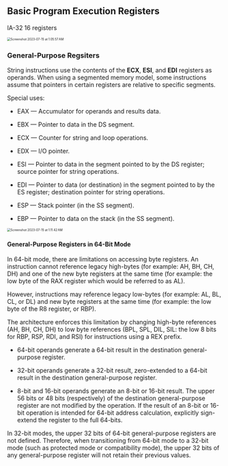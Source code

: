 ## Basic Program Execution Registers

IA-32 16 registers

<img src="https://p.ipic.vip/n7gm4g.png" alt="Screenshot 2023-07-15 at 1.05.57 AM" style="zoom:50%;" />

### General-Purpose Regsiters

String instructions use the contents of the **ECX**, **ESI**, and **EDI** registers as operands. When using a segmented memory model, some instructions assume that pointers in certain registers are relative to specific segments.

Special uses:

* EAX — Accumulator for operands and results data.

* EBX — Pointer to data in the DS segment.

* ECX — Counter for string and loop operations.

* EDX — I/O pointer.

* ESI — Pointer to data in the segment pointed to by the DS register; source pointer for string operations.

* EDI — Pointer to data (or destination) in the segment pointed to by the ES register; destination pointer for string operations.

* ESP — Stack pointer (in the SS segment).

* EBP — Pointer to data on the stack (in the SS segment).

<img src="https://p.ipic.vip/b9yvvb.png" alt="Screenshot 2023-07-15 at 1.11.42 AM" style="zoom:50%;" />

#### General-Purpose Registers in 64-Bit Mode

In 64-bit mode, there are limitations on accessing byte registers. An instruction cannot reference legacy high-bytes (for example: AH, BH, CH, DH) and one of the new byte registers at the same time (for example: the low byte of the RAX register which would be referred to as AL).

However, instructions may reference legacy low-bytes (for example: AL, BL, CL, or DL) and new byte registers at the same time (for example: the low byte of the R8 register, or RBP). 

The architecture enforces this limitation by changing high-byte references (AH, BH, CH, DH) to low byte references (BPL, SPL, DIL, SIL: the low 8 bits for RBP, RSP, RDI, and RSI) for instructions using a REX prefix.

* 64-bit operands generate a 64-bit result in the destination general-purpose register.

* 32-bit operands generate a 32-bit result, zero-extended to a 64-bit result in the destination general-purpose register.

*  8-bit and 16-bit operands generate an 8-bit or 16-bit result. The upper 56 bits or 48 bits (respectively) of the destination general-purpose register are not modified by the operation. If the result of an 8-bit or 16-bit operation is intended for 64-bit address calculation, explicitly sign-extend the register to the full 64-bits.

In 32-bit modes, the upper 32 bits of 64-bit general-purpose registers are not defined. Therefore, when transitioning from 64-bit mode to a 32-bit mode (such as protected mode or compatibility mode), the upper 32 bits of any general-purpose register will not retain their previous values.